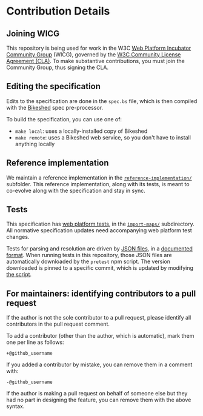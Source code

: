 # Contribution Details

## Joining WICG

This repository is being used for work in the W3C [Web Platform Incubator Community Group](https://www.w3.org/community/wicg/) (WICG), governed by the [W3C Community License Agreement (CLA)](http://www.w3.org/community/about/agreements/cla/). To make substantive contributions, you must join the Community Group, thus signing the CLA.

## Editing the specification

Edits to the specification are done in the `spec.bs` file, which is then compiled with the [Bikeshed](https://tabatkins.github.io/bikeshed/) spec pre-processor.

To build the specification, you can use one of:

- `make local`: uses a locally-installed copy of Bikeshed
- `make remote`: uses a Bikeshed web service, so you don't have to install anything locally

## Reference implementation

We maintain a reference implementation in the [`reference-implementation/`](https://github.com/WICG/import-maps/tree/main/reference-implementation) subfolder. This reference implementation, along with its tests, is meant to co-evolve along with the specification and stay in sync.

## Tests

This specification has [web platform tests](https://github.com/web-platform-tests/wpt), in the [`import-maps/`](https://github.com/web-platform-tests/wpt/tree/master/import-maps) subdirectory. All normative specification updates need accompanying web platform test changes.

Tests for parsing and resolution are driven by [JSON files](https://github.com/web-platform-tests/wpt/tree/master/import-maps/data-driven/resources), in a [documented format](https://github.com/web-platform-tests/wpt/tree/master/import-maps/data-driven). When running tests in this repository, those JSON files are automatically downloaded by the `pretest` npm script. The version downloaded is pinned to a specific commit, which is updated by modifying [the script](https://github.com/WICG/import-maps/blob/main/reference-implementation/__tests__/sync-tests.js).

## For maintainers: identifying contributors to a pull request

If the author is not the sole contributor to a pull request, please identify all contributors in the pull request comment.

To add a contributor (other than the author, which is automatic), mark them one per line as follows:

```
+@github_username
```

If you added a contributor by mistake, you can remove them in a comment with:

```
-@github_username
```

If the author is  making a pull request on behalf of someone else but they had no part in designing the feature, you can remove them with the above syntax.

